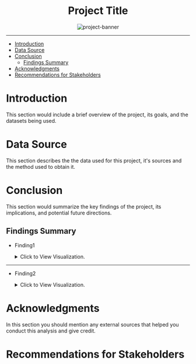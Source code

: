 <h1 align="center">Project Title</h1>

<div style="text-align:center;">
    <img src="https://www.primemotorz.com/wp-content/uploads/2019/08/secondary-banner-placeholder.jpg" alt="project-banner">
</div>

---
- [Introduction](#introduction)
- [Data Source](#data-source)
- [Conclusion](#conclusion)
  - [Findings Summary](#findings-summary)
- [Acknowledgments](#acknowledgments)
- [Recommendations for Stakeholders](#recommendations-for-stakeholders)


# Introduction 

This section would include a brief overview of the project, its goals, and the datasets being used.


# Data Source

This section describes the the data used for this project, it's sources and the method used to obtain it.


# Conclusion

This section would summarize the key findings of the project, its implications, and potential future directions.


## Findings Summary

- Finding1
    <details>
    <summary>Click to View Visualization.</summary>

    ![Alt text](Assets/)
    </details>

****

- Finding2
    <details>
    <summary>Click to View Visualization.</summary>

    ![Alt text](assets/)
    </details>


# Acknowledgments

In this section you should mention any external sources that helped you conduct this analysis and give credit.

# Recommendations for Stakeholders